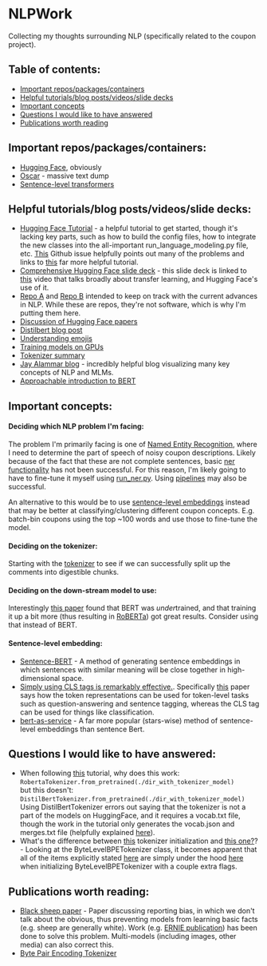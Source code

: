 # NLPWork

Collecting my thoughts surrounding NLP (specifically related to the coupon project).

## Table of contents:
 * [Important repos/packages/containers](#irpc)  
 * [Helpful tutorials/blog posts/videos/slide decks](#htbpvsd)  
 * [Important concepts](#ic)  
 * [Questions I would like to have answered](#qiwltha)   
 * [Publications worth reading](#pwr)   

<a name="irpc"/>

## Important repos/packages/containers:

- [Hugging Face](https://github.com/huggingface), obviously
- [Oscar](https://oscar-corpus.com/) - massive text dump
- [Sentence-level transformers](https://github.com/UKPLab/sentence-transformers)

<a name="htbpvsd"/>

## Helpful tutorials/blog posts/videos/slide decks:

- [Hugging Face Tutorial](https://huggingface.co/blog/how-to-train) - a helpful tutorial to get started, though it's lacking key parts, such as how to build the config files, how to integrate the new classes into the all-important run_language_modeling.py file, etc. [This](https://github.com/huggingface/transformers/issues/3192) Github issue helpfully points out many of the problems and links to [this](https://zablo.net/blog/post/training-roberta-from-scratch-the-missing-guide-polish-language-model/) far more helpful tutorial.
- [Comprehensive Hugging Face slide deck](https://docs.google.com/presentation/d/1fIhGikFPnb7G5kr58OvYC3GN4io7MznnM0aAgadvJfc/edit#slide=id.g5888218f39_50_205) - this slide deck is linked to [this](https://www.youtube.com/watch?v=rEGB7-FlPRs) video that talks broadly about transfer learning, and Hugging Face's use of it.
- [Repo A](https://github.com/keon/awesome-nlp) and [Repo B](https://nlpprogress.com/) intended to keep on track with the current advances in NLP. While these are repos, they're not software, which is why I'm putting them here.
- [Discussion of Hugging Face papers](https://github.com/huggingface/awesome-papers)
- [Distilbert blog post](https://medium.com/huggingface/distilbert-8cf3380435b5)
- [Understanding emojis](https://medium.com/huggingface/understanding-emotions-from-keras-to-pytorch-3ccb61d5a983)
- [Training models on GPUs](https://medium.com/huggingface/training-larger-batches-practical-tips-on-1-gpu-multi-gpu-distributed-setups-ec88c3e51255)
- [Tokenizer summary](https://huggingface.co/transformers/master/tokenizer_summary.html)
- [Jay Alammar blog](http://jalammar.github.io/) - incredibly helpful blog visualizing many key concepts of NLP and MLMs. 
- [Approachable introduction to BERT](https://yashuseth.blog/2019/06/12/bert-explained-faqs-understand-bert-working/)

<a name="ic"/>

## Important concepts:


#### Deciding which NLP problem I'm facing:  

The problem I'm primarily facing is one of [Named Entity Recognition](https://en.wikipedia.org/wiki/Named-entity_recognition), where I need to determine the part of speech of noisy coupon descriptions. Likely because of the fact that these are not complete sentences, basic [ner functionality](https://huggingface.co/transformers/usage.html#named-entity-recognition) has not been successful. For this reason, I'm likely going to have to fine-tune it myself using [run_ner.py](https://github.com/huggingface/transformers/blob/master/examples/token-classification/run_ner.py). Using [pipelines](https://huggingface.co/transformers/main_classes/pipelines.html) may also be successful.  

An alternative to this would be to use [sentence-level embeddings](https://arxiv.org/abs/1908.10084) instead that may be better at classifying/clustering different coupon concepts. E.g. batch-bin coupons using the top ~100 words and use those to fine-tune the model.

#### Deciding on the tokenizer:   

Starting with the [tokenizer](https://huggingface.co/transformers/main_classes/tokenizer.html) to see if we can successfully split up the comments into digestible chunks.   

#### Deciding on the down-stream model to use:

Interestingly [this paper](https://arxiv.org/abs/1907.11692) found that BERT was *under*trained, and that training it up a bit more (thus resulting in [RoBERTa](https://huggingface.co/transformers/model_doc/roberta.html)) got great results. Consider using that instead of BERT.
  
#### Sentence-level embedding:  

 * [Sentence-BERT](https://github.com/UKPLab/sentence-transformers) - A method of generating sentence embeddings in which sentences with similar meaning will be close together in high-dimensional space.  
 * [Simply using CLS tags is remarkably effective.](https://github.com/huggingface/transformers/issues/1950#issuecomment-558770861). Specifically [this](https://arxiv.org/pdf/1810.04805.pdf) paper says how the token representations can be used for token-level tasks such as question-answering and sentence tagging, whereas the CLS tag can be used for things like classification.
 * [bert-as-service](https://github.com/hanxiao/bert-as-service) - A far more popular (stars-wise) method of sentence-level embeddings than sentence Bert.

<a name="qiwltha"/>

## Questions I would like to have answered:  
  
* When following [this](https://huggingface.co/blog/how-to-train) tutorial, why does this work:  
      ```RobertaTokenizer.from_pretrained(./dir_with_tokenizer_model)```  
      but this doesn't:  
      ```DistilBertTokenizer.from_pretrained(./dir_with_tokenizer_model)```   
      Using DistilBertTokenizer errors out saying that the tokenizer is not a part of the models on HuggingFace, and it requires a vocab.txt file, though the work in the tutorial only generates the vocab.json and merges.txt file (helpfully explained [here](https://github.com/huggingface/transformers/issues/1083#issuecomment-524303077)).
* What's the difference between [this](https://github.com/huggingface/transformers/blob/master/notebooks/01-training-tokenizers.ipynb) tokenizer initialization and [this one?](https://huggingface.co/blog/how-to-train)?  
      - Looking at the ByteLevelBPETokenizer class, it becomes apparent that all of the items explicitly stated [here](https://github.com/huggingface/transformers/blob/master/notebooks/01-training-tokenizers.ipynb) are simply under the hood [here](https://huggingface.co/blog/how-to-train) when initializing ByteLevelBPETokenizer with a couple extra flags.

<a name="pwr"/>

## Publications worth reading:

 * [Black sheep paper](https://dl.acm.org/doi/abs/10.1145/2509558.2509563?casa_token=xByjqpBg-PQAAAAA%3AnQlfSI4-OdkAvaD9r8kDz4ZMunYV1lfxE2d4-Or22zJZrOEZ6rwXPv3tlBdfFZ5K84S8OjGhSrhxcA) - Paper discussing reporting bias, in which we don't talk about the obvious, thus preventing models from learning basic facts (e.g. sheep are generally white). Work (e.g. [ERNIE publication](https://arxiv.org/pdf/1905.07129.pdf)) has been done to solve this problem. Multi-models (including images, other media) can also correct this.
 * [Byte Pair Encoding Tokenizer](https://arxiv.org/pdf/1508.07909.pdf)
